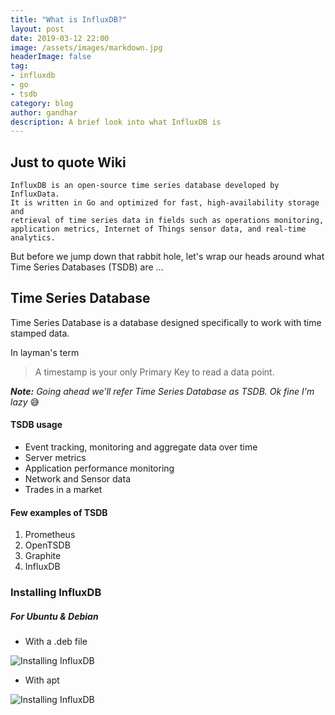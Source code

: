```yaml
---
title: "What is InfluxDB?"
layout: post
date: 2019-03-12 22:00
image: /assets/images/markdown.jpg
headerImage: false
tag:
- influxdb
- go
- tsdb
category: blog
author: gandhar
description: A brief look into what InfluxDB is
---
```


## Just to quote Wiki

```
InfluxDB is an open-source time series database developed by InfluxData. 
It is written in Go and optimized for fast, high-availability storage and
retrieval of time series data in fields such as operations monitoring, 
application metrics, Internet of Things sensor data, and real-time analytics.
```

But before we jump down that rabbit hole, let's wrap our heads around
what Time Series Databases (TSDB) are ...

## Time Series Database

Time Series Database is a database designed specifically to work with time stamped data.

In layman's term
> A timestamp is your only Primary Key to read a data point.

_**Note:** Going ahead we'll refer Time Series Database as TSDB. Ok fine I'm lazy_ 😅


#### TSDB usage
* Event tracking, monitoring and aggregate data over time
* Server metrics
* Application performance monitoring
* Network and Sensor data
* Trades in a market

#### Few examples of TSDB
1. Prometheus
1. OpenTSDB
1. Graphite
1. InfluxDB


### Installing InfluxDB

##### For Ubuntu & Debian

* With a .deb file

![Installing InfluxDB](https://s3.ap-south-1.amazonaws.com/jinchuuriki91.github.io/influxdb_step1.png)

* With apt

![Installing InfluxDB](https://s3.ap-south-1.amazonaws.com/jinchuuriki91.github.io/influxdb_step2.png)